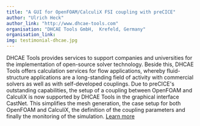 ```yaml
---
title: "A GUI for OpenFOAM/CalculiX FSI coupling with preCICE"
author: "Ulrich Heck"
author_link: "http://www.dhcae-tools.com"
organisation: "DHCAE Tools GmbH,  Krefeld, Germany"
organisation_link:
img: testimonial-dhcae.jpg
---
```

DHCAE Tools provides services to support companies and universities for the implementation of open-source solver technology. Beside this, DHCAE Tools offers calculation services for flow applications, whereby fluid-structure applications are a long-standing field of activity with commercial solvers as well as with self-developed couplings. Due to preCICE's outstanding capabilities, the setup of a coupling between OpenFOAM and CalculiX is now supported by DHCAE Tools in the graphical interface CastNet. This simplifies the mesh generation, the case setup for both OpenFOAM and CalculiX, the definition of the coupling parameters and finally the monitoring of the simulation. [Learn more](http://www.dhcae-tools.com/preCICE.html)
